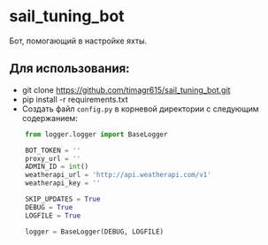 # sail_tuning_bot
Бот, помогающий в настройке яхты.

## Для использования:

- git clone https://github.com/timagr615/sail_tuning_bot.git
- pip install -r requirements.txt
- Создать файл `config.py` в корневой директории с следующим содержанием:

```python
    from logger.logger import BaseLogger

    BOT_TOKEN = ''
    proxy_url = ''
    ADMIN_ID = int()
    weatherapi_url = 'http://api.weatherapi.com/v1'
    weatherapi_key = ''

    SKIP_UPDATES = True
    DEBUG = True
    LOGFILE = True

    logger = BaseLogger(DEBUG, LOGFILE)
```
